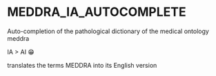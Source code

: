 # MEDDRA_IA_AUTOCOMPLETE

Auto-completion of the pathological dictionary of the medical ontology meddra

IA > AI 😁

translates the terms MEDDRA into its English version
